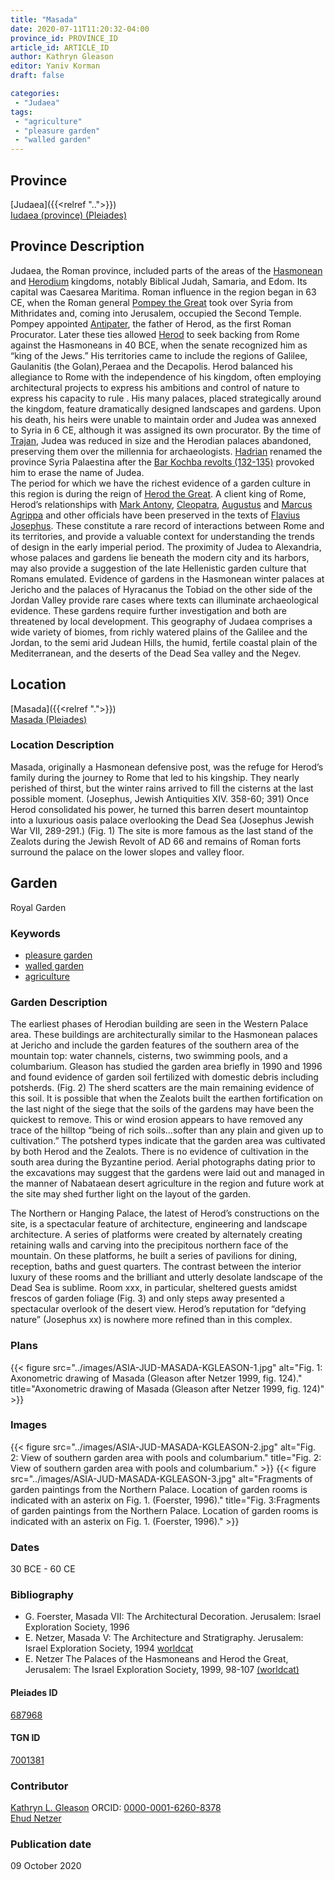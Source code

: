 ```yaml
---
title: "Masada"
date: 2020-07-11T11:20:32-04:00
province_id: PROVINCE_ID
article_id: ARTICLE_ID
author: Kathryn Gleason
editor: Yaniv Korman
draft: false

categories:
 - "Judaea"
tags:
 - "agriculture"
 - "pleasure garden"
 - "walled garden"
---
```


## Province

[Judaea]({{<relref "..">}}) \
[Iudaea (province) (Pleiades)](https://pleiades.stoa.org/places/981527)

## Province Description
Judaea, the Roman province, included parts of the areas of the [Hasmonean](https://en.wikipedia.org/wiki/Hasmonean_dynasty) and [Herodium](https://en.wikipedia.org/wiki/Herodian_dynasty) kingdoms, notably Biblical Judah, Samaria, and Edom. Its capital was Caesarea Maritima. Roman influence in the region began in 63 CE, when the Roman general [Pompey the Great](https://en.wikipedia.org/wiki/Pompey) took over Syria from Mithridates and, coming into Jerusalem, occupied the Second Temple.  Pompey appointed [Antipater](https://en.wikipedia.org/wiki/Antipater_the_Idumaean), the father of Herod, as the first Roman Procurator. Later these ties allowed [Herod](https://en.wikipedia.org/wiki/Herod_the_Great) to seek backing from Rome against the Hasmoneans in 40 BCE, when the senate recognized him as “king of the Jews.”  His territories came to include the regions of Galilee, Gaulanitis (the Golan),Peraea and the Decapolis. Herod balanced his allegiance to Rome with the independence of his kingdom, often employing architectural projects to express his ambitions and control of nature to express his capacity to rule . His many palaces, placed strategically around the kingdom, feature dramatically designed landscapes and gardens.  Upon his death, his heirs were unable to maintain order and Judea was annexed to Syria in 6 CE, although it was assigned its own procurator.   By the time of [Trajan](https://en.wikipedia.org/wiki/Trajan), Judea was reduced in size and the Herodian palaces abandoned, preserving them over the millennia for archaeologists. [Hadrian](https://en.wikipedia.org/wiki/Hadrian) renamed the province Syria Palaestina after the [Bar Kochba revolts (132-135)](https://en.wikipedia.org/wiki/Bar_Kokhba_revolt) provoked him to erase the name of Judea.  
The period for which we have the richest evidence of a garden culture in this region is during the reign of [Herod the Great](https://en.wikipedia.org/wiki/Herod_the_Great).  A client king of Rome, Herod’s relationships with [Mark Antony](https://en.wikipedia.org/wiki/Mark_Antony), [Cleopatra](https://en.wikipedia.org/wiki/Cleopatra), [Augustus](https://en.wikipedia.org/wiki/Augustus) and [Marcus Agrippa](https://en.wikipedia.org/wiki/Marcus_Vipsanius_Agrippa) and other officials have been preserved in the texts of [Flavius Josephus](https://en.wikipedia.org/wiki/Josephus).  These constitute a rare record of interactions between Rome and its territories, and provide a valuable context for understanding the trends of design in the early imperial period.  The proximity of Judea to Alexandria, whose palaces and gardens lie beneath the modern city and its harbors, may also provide a suggestion of the late Hellenistic garden culture that Romans emulated.  Evidence of gardens in the Hasmonean winter palaces at Jericho and the palaces of Hyracanus the Tobiad on the other side of the Jordan Valley provide rare cases where texts can illuminate archaeological evidence.   These gardens require further investigation and both are threatened by local development.
This geography of Judaea comprises a wide variety of biomes, from richly watered plains of the Galilee and the Jordan, to the semi arid Judean Hills, the humid, fertile coastal plain of the Mediterranean, and the deserts of the Dead Sea valley and the Negev.



## Location

[Masada]({{<relref ".">}}) \
[Masada (Pleiades)](https://pleiades.stoa.org/places/687968)

### Location Description

Masada, originally a Hasmonean defensive post, was the refuge for Herod’s family during the journey to Rome that led to his kingship. They nearly perished of thirst, but the winter rains arrived to fill the cisterns at the last possible moment. (Josephus, Jewish Antiquities XIV. 358-60; 391) Once Herod consolidated his power, he turned this barren desert mountaintop into a luxurious oasis palace overlooking the Dead Sea (Josephus Jewish War VII, 289-291.) (Fig. 1)  The site is more famous as the last stand of the Zealots during the Jewish Revolt of AD 66 and remains of Roman forts surround the palace on the lower slopes and valley floor.


<!-- LEAVE THIS BLANK FOR NOW -->

<!--## Sublocation-->

<!--
[AREA WITHIN LOCATION, LIKE “PALATINE HILL”](GEOREFERENCE LINK)
A sublocation is any area larger than an individual garden, but located within a location. I would always try to include a link to a controlled vocabulary here if possible. This ID may well be different from the Garden ID, e.g., Pompeii versus a Garden in one of the houses which has its own Pleiades ID.
-->

<!--### Sublocation Description-->

<!-- DESCRIPTION -->

## Garden

Royal Garden

### Keywords

- [pleasure garden](http://www.getty.edu/vow/AATFullDisplay?find=garden&logic=AND&note=&english=N&prev_page=4&subjectid=300008115)
- [walled garden](http://www.getty.edu/vow/AATFullDisplay?find=garden&logic=AND&note=&english=N&prev_page=5&subjectid=300008129)
- [agriculture](http://vocab.getty.edu/page/aat/300054463)

### Garden Description

The earliest phases of Herodian building are seen in the Western Palace area. These buildings are architecturally similar to the Hasmonean palaces at Jericho and include the garden features of the southern area of the mountain top:  water channels, cisterns, two swimming pools, and a columbarium.  Gleason has studied the garden area briefly in 1990 and 1996 and found evidence of garden soil fertilized with domestic debris including potsherds. (Fig. 2)  The sherd scatters are the main remaining evidence of this soil.  It is possible that when the Zealots built the earthen fortification on the last night of the siege that the soils of the gardens may have been the quickest to remove.  This or wind erosion appears to have removed any trace of the hilltop “being of rich soils…softer than any plain and given up to cultivation.”  The potsherd types indicate that the garden area was cultivated by both Herod and the Zealots.  There is no evidence of cultivation in the south area during the Byzantine period.  Aerial photographs dating prior to the excavations may suggest that the gardens were laid out and managed in the manner of Nabataean desert agriculture in the region and future work at the site may shed further light on the layout of the garden.

The Northern or Hanging Palace, the latest of Herod’s constructions on the site, is a spectacular feature of architecture, engineering and landscape architecture.  A series of platforms were created by alternately creating retaining walls and carving into the precipitous northern face of the mountain.  On these platforms, he built a series of pavilions for dining, reception, baths and guest quarters.  The contrast between the interior luxury of these rooms and the brilliant and utterly desolate landscape of the Dead Sea is sublime.  Room xxx, in particular, sheltered guests amidst frescos of garden foliage (Fig. 3) and only steps away presented a spectacular overlook of the desert view.  Herod’s reputation for “defying nature” (Josephus xx) is nowhere more refined than in this complex.

<!--
### Maps


{{< figure src="IMG_URL" alt="ALT_TEXT" title="CAPTION" >}}
-->

### Plans

{{< figure src="../images/ASIA-JUD-MASADA-KGLEASON-1.jpg" alt="Fig. 1: Axonometric drawing of Masada (Gleason after Netzer 1999, fig. 124)." title="Axonometric drawing of Masada (Gleason after Netzer 1999, fig. 124)" >}}

### Images

{{< figure src="../images/ASIA-JUD-MASADA-KGLEASON-2.jpg" alt="Fig. 2: View of southern garden area with pools and columbarium." title="Fig. 2: View of southern garden area with pools and columbarium." >}}
{{< figure src="../images/ASIA-JUD-MASADA-KGLEASON-3.jpg" alt="Fragments of garden paintings from the Northern Palace. Location of garden rooms is indicated with an asterix on Fig. 1. (Foerster, 1996)." title="Fig. 3:Fragments of garden paintings from the Northern Palace. Location of garden rooms is indicated with an asterix on Fig. 1. (Foerster, 1996)." >}}

### Dates

30 BCE - 60 CE

### Bibliography

* G. Foerster, Masada VII:  The Architectural Decoration.  Jerusalem:  Israel Exploration Society, 1996
* E. Netzer, Masada V:  The Architecture and Stratigraphy.  Jerusalem:  Israel Exploration Society, 1994 [worldcat](https://www.worldcat.org/title/masada-3-the-buildings-stratigraphy-and-architecture/oclc/311674028&referer=brief_results)
* E. Netzer The Palaces of the Hasmoneans and Herod the Great, Jerusalem: The Israel Exploration Society, 1999, 98-107 [(worldcat)](https://www.worldcat.org/title/palaces-of-the-hasmoneans-and-herod-the-great/oclc/1089147869&referer=brief_results)


<!--#### Periodo ID-->

<!-- [PERIODO_ID](https://pleiades.stoa.org/places/PLEIADES_ID) -->

#### Pleiades ID

[687968](https://pleiades.stoa.org/places/687968)

#### TGN ID

[7001381](http://vocab.getty.edu/page/tgn/7001381)

### Contributor

[Kathryn L. Gleason](https://landscape.cals.cornell.edu/people/kathryn-l-gleason/)
ORCID: [0000-0001-6260-8378](https://orcid.org/0000-0001-6260-8378) \
[Ehud Netzer](http://herodium.org/mishlahat-hahaphirot/prof-ehud-nezer/)


### Publication date

09 October 2020

<!--### Related articles-->

<!-- Links to other related articles. Leave blank for now -->
